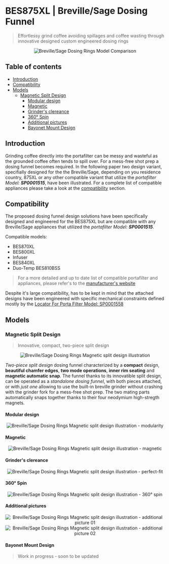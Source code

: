 # BES875XL | Breville/Sage Dosing Funnel <!-- omit in toc -->
> Effortlessy grind coffee avoiding spillages and coffee wasting through innovative designed custom engineered dosing rings

<span style="display:block;text-align:center">
    <img src="./assets/bes875xl-dosing-rings-comparison-front.png" alt="Breville/Sage Dosing Rings Model Comparison">
</span>

## Table of contents <!-- omit in toc -->
- [Introduction](#introduction)
- [Compatibility](#compatibility)
- [Models](#models)
  - [Magnetic Split Design](#magnetic-split-design)
    - [Modular design](#modular-design)
    - [Magnetic](#magnetic)
    - [Grinder's clereance](#grinders-clereance)
    - [360° Spin](#360%c2%b0-spin)
    - [Additional pictures](#additional-pictures)
    - [Bayonet Mount Design](#bayonet-mount-design)

## Introduction

Grinding coffee directly into the portafilter can be messy and wasteful  as the grounded coffee often tends to spill over. For a mess-free shot prep a dosing funnel becomes required. In the following paper two design variant, specifially designed for the the Breville/Sage, depending on you residence country, 875XL or any other compatible variant that utilize the _portafilter Model: __SP0001515___, have been illustrated. For a complete list of compatible appliances please take a look at the [compatibility](#compatibility) section.

## Compatibility

The proposed dosing funnel design solutions have been specifically designed and engineered for the BES875XL but are compatible with any Breville/Sage appliances that utilized the _portafilter Model: __SP0001515___.

Compatible models:
* BES870XL
* BES800XL
* Infuser
* BES840XL
* Duo-Temp BES810BSS

> For a more detailed and up to date list of compatible portafilter and appliances, please refer's to the [manufacturer's website](https://www.breville.com/us/en/parts-accessories/parts/sp0001515.html)

Despite it's large compatibility, has to be kept in mind that the attached designs have been engineered with specific mechanical constraints defined mostly by the [Locator For Porta Filter Model: SP0001558]((https://www.ereplacementparts.com/locator-for-porta-filter-p-1810332.html?osCsid=m8t7f3h5rjta44luisd92trhb4))

## Models

### Magnetic Split Design
> Innovative, compact, two-piece split design

<span style="display:block;text-align:center">
    <img src="./assets/bes875xl-dosing-rings-r3smd-illustration01.png" alt="Breville/Sage Dosing Rings Magnetic split design illustration">
</span>

_Two-piece split design_ dosing funnel characterized by a __compact__ design, __beautiful chamfer edges__, __two mode operations__, __inner rim seating__ and __magnetic automatic snap__. The funnel thanks to its innovatible split design, can be operated as a _standalone dosing funnel_, with both pieces attached, or with _just one_ allowing to use the built-in breville grinder without crashing with the grinder fork for a mess-free shot prep. The two mating parts automatically snaps together thanks to their four neodymium high-stregth magnets.

#### Modular design

<span style="display:block;text-align:center">
    <img src="./assets/bes875xl-dosing-rings-r3smd-feature01.png" alt="Breville/Sage Dosing Rings Magnetic split design illustration - modularity">
</span>

#### Magnetic

<span style="display:block;text-align:center">
    <img src="./assets/bes875xl-dosing-rings-r3smd-feature03.png" alt="Breville/Sage Dosing Rings Magnetic split design illustration - magnetic">
</span>

#### Grinder's clereance

<span style="display:block;text-align:center">
    <img src="./assets/bes875xl-dosing-rings-r3smd-feature04.png" alt="Breville/Sage Dosing Rings Magnetic split design illustration - perfect-fit">
</span>

#### 360° Spin

<span style="display:block;text-align:center">
    <img src="./assets/bes875xl-dosing-rings-r3smd-feature02.png" alt="Breville/Sage Dosing Rings Magnetic split design illustration - 360° spin">
</span>

#### Additional pictures

<span style="display:block;text-align:center">
    <img src="./assets/bes875xl-dosing-rings-r3smd-add01.png" alt="Breville/Sage Dosing Rings Magnetic split design illustration - additional picture 01">
</span>

<span style="display:block;text-align:center">
    <img src="./assets/bes875xl-dosing-rings-r3smd-add02.png" alt="Breville/Sage Dosing Rings Magnetic split design illustration - additional picture 02">
</span>

#### Bayonet Mount Design

> Work in progress - soon to be updated